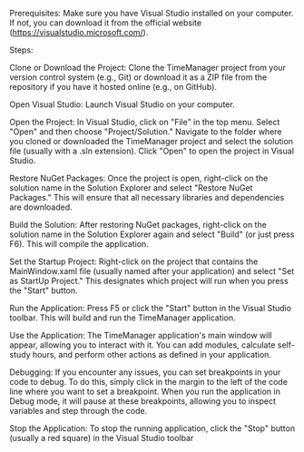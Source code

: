 Prerequisites:
Make sure you have Visual Studio installed on your computer. If not, you can download it from the official website (https://visualstudio.microsoft.com/).

Steps:

Clone or Download the Project:
Clone the TimeManager project from your version control system (e.g., Git) or download it as a ZIP file from the repository if you have it hosted online (e.g., on GitHub).

Open Visual Studio:
Launch Visual Studio on your computer.

Open the Project:
In Visual Studio, click on "File" in the top menu.
Select "Open" and then choose "Project/Solution."
Navigate to the folder where you cloned or downloaded the TimeManager project and select the solution file (usually with a .sln extension).
Click "Open" to open the project in Visual Studio.

Restore NuGet Packages:
Once the project is open, right-click on the solution name in the Solution Explorer and select "Restore NuGet Packages." This will ensure that all necessary libraries and dependencies are downloaded.

Build the Solution:
After restoring NuGet packages, right-click on the solution name in the Solution Explorer again and select "Build" (or just press F6). This will compile the application.

Set the Startup Project:
Right-click on the project that contains the MainWindow.xaml file (usually named after your application) and select "Set as StartUp Project." This designates which project will run when you press the "Start" button.

Run the Application:
Press F5 or click the "Start" button in the Visual Studio toolbar. This will build and run the TimeManager application.

Use the Application:
The TimeManager application's main window will appear, allowing you to interact with it. You can add modules, calculate self-study hours, and perform other actions as defined in your application.

Debugging:
If you encounter any issues, you can set breakpoints in your code to debug. To do this, simply click in the margin to the left of the code line where you want to set a breakpoint. When you run the application in Debug mode, it will pause at these breakpoints, allowing you to inspect variables and step through the code.

Stop the Application:
To stop the running application, click the "Stop" button (usually a red square) in the Visual Studio toolbar
